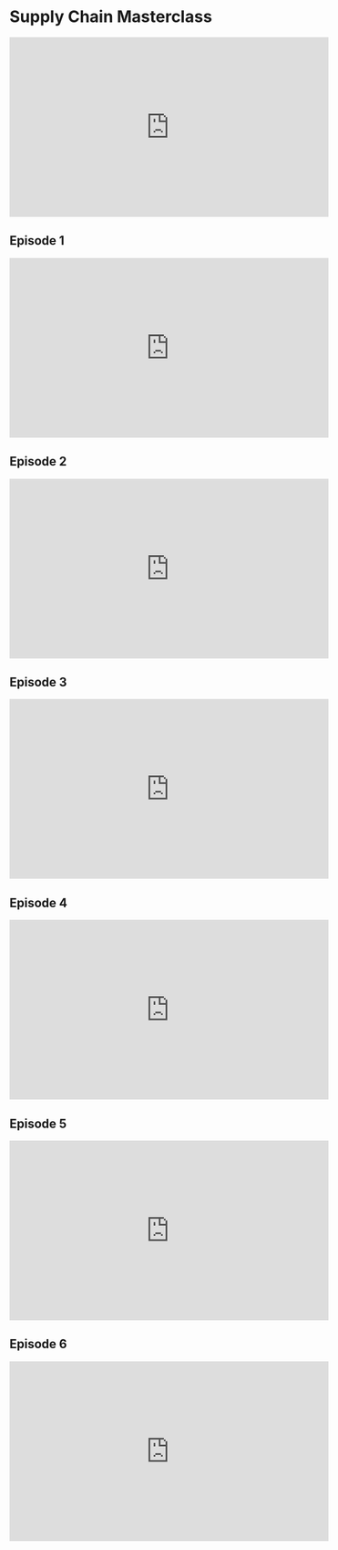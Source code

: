 # Supply Chain Masterclass

<iframe width="560" height="315" src="https://www.youtube.com/embed/GgAS2Iw-pvw?si=UKUFHIJCBSvw8VxJ" title="YouTube video player" frameborder="0" allow="accelerometer; autoplay; clipboard-write; encrypted-media; gyroscope; picture-in-picture; web-share" referrerpolicy="strict-origin-when-cross-origin" allowfullscreen></iframe>

## Episode 1

<iframe width="560" height="315" src="https://www.youtube.com/embed/QQscqFHNMtI?si=_Z1zC7ZrgeLLF0MG" title="YouTube video player" frameborder="0" allow="accelerometer; autoplay; clipboard-write; encrypted-media; gyroscope; picture-in-picture; web-share" referrerpolicy="strict-origin-when-cross-origin" allowfullscreen></iframe>

## Episode 2

<iframe width="560" height="315" src="https://www.youtube.com/embed/75sJWG5-Tn8?si=PsNXdQpKPBPx6KGb" title="YouTube video player" frameborder="0" allow="accelerometer; autoplay; clipboard-write; encrypted-media; gyroscope; picture-in-picture; web-share" referrerpolicy="strict-origin-when-cross-origin" allowfullscreen></iframe>

## Episode 3

<iframe width="560" height="315" src="https://www.youtube.com/embed/dVLItBXGJbc?si=iJJEHk-C4ZbwDtzR" title="YouTube video player" frameborder="0" allow="accelerometer; autoplay; clipboard-write; encrypted-media; gyroscope; picture-in-picture; web-share" referrerpolicy="strict-origin-when-cross-origin" allowfullscreen></iframe>

## Episode 4

<iframe width="560" height="315" src="https://www.youtube.com/embed/ZtdAt503YFo?si=5hrnBx8sbaEbtT14" title="YouTube video player" frameborder="0" allow="accelerometer; autoplay; clipboard-write; encrypted-media; gyroscope; picture-in-picture; web-share" referrerpolicy="strict-origin-when-cross-origin" allowfullscreen></iframe>

## Episode 5

<iframe width="560" height="315" src="https://www.youtube.com/embed/YMboTymp6Qc?si=ZgVG8qWUfJfKf13P" title="YouTube video player" frameborder="0" allow="accelerometer; autoplay; clipboard-write; encrypted-media; gyroscope; picture-in-picture; web-share" referrerpolicy="strict-origin-when-cross-origin" allowfullscreen></iframe>

## Episode 6

<iframe width="560" height="315" src="https://www.youtube.com/embed/ehPAqLwebiI?si=0p8-0sg9oZZ4cOLc" title="YouTube video player" frameborder="0" allow="accelerometer; autoplay; clipboard-write; encrypted-media; gyroscope; picture-in-picture; web-share" referrerpolicy="strict-origin-when-cross-origin" allowfullscreen></iframe>
